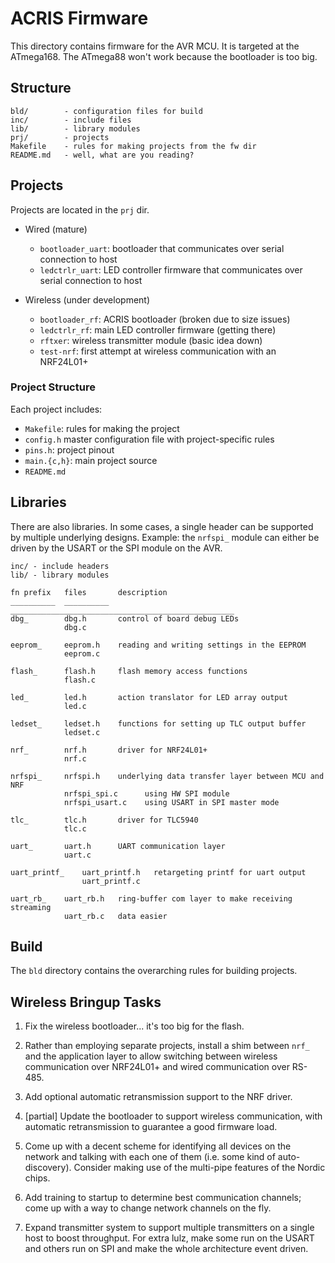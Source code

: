ACRIS Firmware
==============

This directory contains firmware for the AVR MCU.  It is targeted at the
ATmega168.  The ATmega88 won't work because the bootloader is too big.


## Structure

    bld/        - configuration files for build
    inc/        - include files
    lib/        - library modules
    prj/        - projects
    Makefile    - rules for making projects from the fw dir
    README.md   - well, what are you reading?


## Projects

Projects are located in the `prj` dir.

* Wired (mature)
    * `bootloader_uart`: bootloader that communicates over serial connection to host
    * `ledctrlr_uart`: LED controller firmware that communicates over serial connection to host

* Wireless (under development)
    * `bootloader_rf`: ACRIS bootloader (broken due to size issues)
    * `ledctrlr_rf`: main LED controller firmware (getting there)
    * `rftxer`: wireless transmitter module (basic idea down)
    * `test-nrf`: first attempt at wireless communication with an NRF24L01+

### Project Structure

Each project includes:

* `Makefile`: rules for making the project
* `config.h` master configuration file with project-specific rules
* `pins.h`: project pinout
* `main.{c,h}`: main project source
* `README.md`


## Libraries

There are also libraries.  In some cases, a single header can be supported by
multiple underlying designs.  Example: the `nrfspi_` module can either be
driven by the USART or the SPI module on the AVR.

    inc/ - include headers
    lib/ - library modules

    fn prefix   files       description
    __________  __________  __________________________________________________
    dbg_        dbg.h       control of board debug LEDs
                dbg.c

    eeprom_     eeprom.h    reading and writing settings in the EEPROM
                eeprom.c

    flash_      flash.h     flash memory access functions
                flash.c

    led_        led.h       action translator for LED array output
                led.c

    ledset_     ledset.h    functions for setting up TLC output buffer
                ledset.c

    nrf_        nrf.h       driver for NRF24L01+
                nrf.c

    nrfspi_     nrfspi.h    underlying data transfer layer between MCU and NRF
                nrfspi_spi.c      using HW SPI module
                nrfspi_usart.c    using USART in SPI master mode

    tlc_        tlc.h       driver for TLC5940
                tlc.c

    uart_       uart.h      UART communication layer
                uart.c

    uart_printf_    uart_printf.h   retargeting printf for uart output
                    uart_printf.c

    uart_rb_    uart_rb.h   ring-buffer com layer to make receiving streaming
                uart_rb.c   data easier


## Build

The `bld` directory contains the overarching rules for building projects.


## Wireless Bringup Tasks
1.  Fix the wireless bootloader... it's too big for the flash.

2.  Rather than employing separate projects, install a shim between `nrf_` and
    the application layer to allow switching between wireless communication
    over NRF24L01+ and wired communication over RS-485.

3.  Add optional automatic retransmission support to the NRF driver.

4.  [partial] Update the bootloader to support wireless communication, with
    automatic retransmission to guarantee a good firmware load.

5.  Come up with a decent scheme for identifying all devices on the network and
    talking with each one of them (i.e. some kind of auto-discovery).  Consider
    making use of the multi-pipe features of the Nordic chips.

6.  Add training to startup to determine best communication channels; come up
    with a way to change network channels on the fly.

7.  Expand transmitter system to support multiple transmitters on a single host
    to boost throughput.  For extra lulz, make some run on the USART and others
    run on SPI and make the whole architecture event driven.
